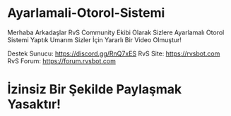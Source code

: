 # Ayarlamali-Otorol-Sistemi


Merhaba Arkadaşlar RvS Community Ekibi Olarak Sizlere Ayarlamalı Otorol Sistemi Yaptık  Umarım Sizler İçin Yararlı Bir Video Olmuştur!

Destek Sunucu: https://discord.gg/RnQ7xES​​
RvS Site: https://rvsbot.com​​
RvS Forum: https://forum.rvsbot.com​

# İzinsiz Bir Şekilde Paylaşmak Yasaktır!
